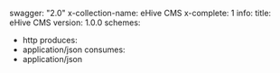 swagger: "2.0"
x-collection-name: eHive CMS
x-complete: 1
info:
  title: eHive CMS
  version: 1.0.0
schemes:
- http
produces:
- application/json
consumes:
- application/json